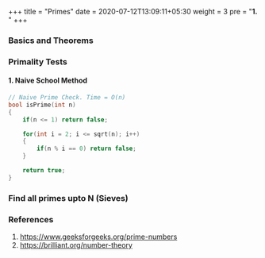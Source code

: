 +++
title = "Primes"
date =  2020-07-12T13:09:11+05:30
weight = 3
pre = "<b>1.</b> "
+++

### Basics and Theorems

### Primality Tests

#### 1. Naive School Method

```cpp
// Naive Prime Check. Time = O(n)
bool isPrime(int n)
{
	if(n <= 1) return false;

	for(int i = 2; i <= sqrt(n); i++)
	{
		if(n % i == 0) return false;
	}

	return true;
}
```


### Find all primes upto N (Sieves)

### References
1. https://www.geeksforgeeks.org/prime-numbers <br>
2. https://brilliant.org/number-theory